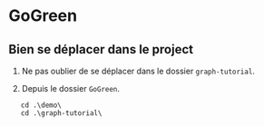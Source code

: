 # GoGreen

## Bien se déplacer dans le project

1. Ne pas oublier de se déplacer dans le dossier `graph-tutorial`.

2. Depuis le dossier `GoGreen`.

 ```Shell
    cd .\demo\
    cd .\graph-tutorial\
```
